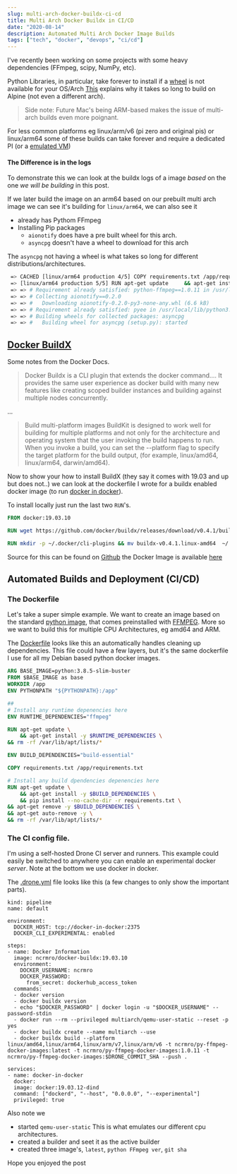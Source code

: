 ```yaml
---
slug: multi-arch-docker-buildx-ci-cd
title: Multi Arch Docker Buildx in CI/CD
date: "2020-08-14"
description: Automated Multi Arch Docker Image Builds
tags: ["tech", "docker", "devops", "ci/cd"]
---
```


I've recently been working on some projects with some heavy dependencies
(FFmpeg, scipy, NumPy, etc).

Python Libraries, in particular, take forever to install if a
[wheel](https://pythonwheels.com/) is not available for your OS/Arch
[This](https://pythonspeed.com/articles/alpine-docker-python/) explains why it
takes so long to build on Alpine (not even a different arch).

> Side note: Future Mac's being ARM-based makes the issue of multi-arch builds
> even more poignant.

For less common platforms eg linux/arm/v6 (pi zero and original pis) or
linux/arm64 some of these builds can take forever and require a dedicated PI (or
a
[emulated VM](/posts/gondola_ansible_playbook_for_emulating_raspberry_pi_os_with_kvm))

#### The Difference is in the logs

To demonstrate this we can look at the buildx logs of a image _based_ on the one
_we will be building_ in this post.

If we later build the image on an arm64 based on our prebuilt multi arch image
we can see it's building for `linux/arm64`, we can also see it

- already has Pythom FFmpeg
- Installing Pip packages
  - `aionotify` does have a pre built wheel for this arch.
  - `asyncpg` doesn't have a wheel to download for this arch

The `asyncpg` not having a wheel is what takes so long for different
distributions/architectures.

```bash
 => CACHED [linux/arm64 production 4/5] COPY requirements.txt /app/requirements.txt                                                                                                                                                                                                                                                 0.0s
 => [linux/arm64 production 5/5] RUN apt-get update     && apt-get install -y build-essential     && pip install --no-cache-dir -r requirements.txt && apt-get remove -y build-essential && apt-get auto-remove -y && rm -rf /var/lib/apt/lists/*                                                                                  75.5s
 => => # Requirement already satisfied: python-ffmpeg==1.0.11 in /usr/local/lib/python3.8/site-packages (from -r requirements.txt (line 3)) (1.0.11)
 => => # Collecting aionotify==0.2.0
 => => #   Downloading aionotify-0.2.0-py3-none-any.whl (6.6 kB)
 => => # Requirement already satisfied: pyee in /usr/local/lib/python3.8/site-packages (from python-ffmpeg==1.0.11->-r requirements.txt (line 3)) (7.0.2)
 => => # Building wheels for collected packages: asyncpg
 => => #   Building wheel for asyncpg (setup.py): started
```

## [Docker BuildX](https://docs.docker.com/buildx/working-with-buildx/)

Some notes from the Docker Docs.

> Docker Buildx is a CLI plugin that extends the docker command.... It provides
> the same user experience as docker build with many new features like creating
> scoped builder instances and building against multiple nodes concurrently.

...

> Build multi-platform images BuildKit is designed to work well for building for
> multiple platforms and not only for the architecture and operating system that
> the user invoking the build happens to run. When you invoke a build, you can
> set the --platform flag to specify the target platform for the build output,
> (for example, linux/amd64, linux/arm64, darwin/amd64).

Now to show your how to install BuildX (they say it comes with 19.03 and up but
does not..) we can look at the dockerfile I wrote for a buildx enabled docker
image (to run
[docker in docker](https://www.docker.com/blog/docker-can-now-run-within-docker/)).

To install locally just run the last two `RUN`'s.

```dockerfile
FROM docker:19.03.10

RUN wget https://github.com/docker/buildx/releases/download/v0.4.1/buildx-v0.4.1.linux-amd64

RUN mkdir -p ~/.docker/cli-plugins && mv buildx-v0.4.1.linux-amd64  ~/.docker/cli-plugins/docker-buildx && chmod a+x ~/.docker/cli-plugins/docker-buildx
```

Source for this can be found on
[Github](https://github.com/ncrmro/docker-buildx) the Docker Image is available
[here](https://hub.docker.com/repository/docker/ncrmro/docker-buildx)

## Automated Builds and Deployment (CI/CD)

### The Dockerfile

Let's take a super simple example. We want to create an image based on the
standard [python image](https://hub.docker.com/_/python), that comes
preinstalled with [FFMPEG](https://ffmpeg.org/). More so we want to build this
for multiple CPU Architectures, eg amd64 and ARM.

The
[Dockerfile](https://github.com/ncrmro/py-ffmpeg-docker-images/blob/master/Dockerfile)
looks like this an automatically handles cleaning up dependencies. This file
could have a few layers, but it's the same dockerfile I use for all my Debian
based python docker images.

```dockerfile
ARG BASE_IMAGE=python:3.8.5-slim-buster
FROM $BASE_IMAGE as base
WORKDIR /app
ENV PYTHONPATH "${PYTHONPATH}:/app"

##
# Install any runtime depenencies here
ENV RUNTIME_DEPENDENCIES="ffmpeg"

RUN apt-get update \
    && apt-get install -y $RUNTIME_DEPENDENCIES \
&& rm -rf /var/lib/apt/lists/*

ENV BUILD_DEPENDENCIES="build-essential"

COPY requirements.txt /app/requirements.txt

# Install any build dpendencies depenencies here
RUN apt-get update \
    && apt-get install -y $BUILD_DEPENDENCIES \
    && pip install --no-cache-dir -r requirements.txt \
&& apt-get remove -y $BUILD_DEPENDENCIES \
&& apt-get auto-remove -y \
&& rm -rf /var/lib/apt/lists/*
```

### The CI config file.

I'm using a self-hosted Drone CI server and runners. This example could easily
be switched to anywhere you can enable an experimental docker _server_. Note at
the bottom we use docker in docker.

The
[.drone.yml](https://github.com/ncrmro/py-ffmpeg-docker-images/blob/master/.drone.yml)
file looks like this (a few changes to only show the important parts).

```yamlex
kind: pipeline
name: default

environment:
  DOCKER_HOST: tcp://docker-in-docker:2375
  DOCKER_CLI_EXPERIMENTAL: enabled

steps:
- name: Docker Information
  image: ncrmro/docker-buildx:19.03.10
  environment:
    DOCKER_USERNAME: ncrmro
    DOCKER_PASSWORD:
      from_secret: dockerhub_access_token
  commands:
  - docker version
  - docker buildx version
  - echo "$DOCKER_PASSWORD" | docker login -u "$DOCKER_USERNAME" --password-stdin
  - docker run --rm --privileged multiarch/qemu-user-static --reset -p yes
  - docker buildx create --name multiarch --use
  - docker buildx build --platform linux/amd64,linux/arm64,linux/arm/v7,linux/arm/v6 -t ncrmro/py-ffmpeg-docker-images:latest -t ncrmro/py-ffmpeg-docker-images:1.0.11 -t ncrmro/py-ffmpeg-docker-images:$DRONE_COMMIT_SHA --push .

services:
- name: docker-in-docker
  docker:
  image: docker:19.03.12-dind
  command: ["dockerd", "--host", "0.0.0.0", "--experimental"]
  privileged: true
```

Also note we

- started `qemu-user-static` This is what emulates our different cpu
  architectures.
- created a builder and seet it as the active builder
- created three image's, `latest`, `python FFmpeg ver`, `git sha`

Hope you enjoyed the post
